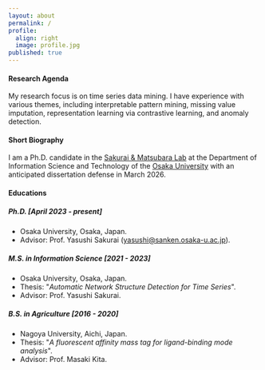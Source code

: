 ```yaml
---
layout: about
permalink: /
profile:
  align: right
  image: profile.jpg
published: true
---
```


#### Research Agenda
My research focus is on time series data mining.
I have experience with various themes, including interpretable pattern mining, missing value imputation, representation learning via contrastive learning, and anomaly detection.


#### Short Biography
I am a Ph.D. candidate in the <a href="https://www.dm.sanken.osaka-u.ac.jp/">Sakurai & Matsubara Lab</a> at the Department of Information Science and Technology of the <a href="https://www.osaka-u.ac.jp/en/">Osaka University</a>
with an anticipated dissertation defense in March 2026.
<!-- More details can be found in my <a href="https://drive.google.com/file/d/19IAaMVTZ3VRoI7Ik9YfUFkiNUiV_iO0y/view?usp=sharing/">CV</a> and [GoogleScholar](https://scholar.google.com/citations?user=UUtbtckAAAAJ&hl=ja). -->


#### Educations

##### Ph.D. [April 2023 - present]
- Osaka University, Osaka, Japan.
- Advisor: Prof. Yasushi Sakurai (yasushi@sanken.osaka-u.ac.jp).

##### M.S. in Information Science [2021 - 2023]
- Osaka University, Osaka, Japan.
- Thesis: "*Automatic Network Structure Detection for Time Series*".
- Advisor: Prof. Yasushi Sakurai.

##### B.S. in Agriculture [2016 - 2020]
- Nagoya University, Aichi, Japan.
- Thesis: "*A fluorescent affinity mass tag for ligand-binding mode analysis*".
- Advisor: Prof. Masaki Kita.

